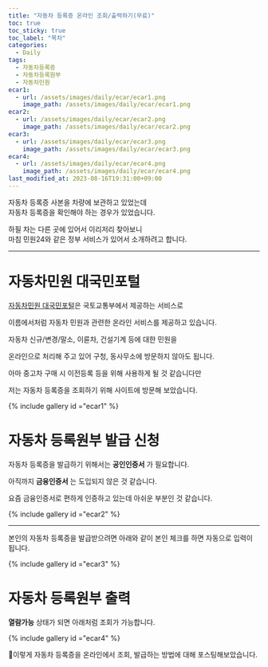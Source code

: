 ```yaml
---
title: "자동차 등록증 온라인 조회/출력하기(무료)"
toc: true
toc_sticky: true
toc_label: "목차"
categories:
  - Daily
tags:
  - 자동차등록증
  - 자동차등록원부
  - 자동차민원
ecar1:
  - url: /assets/images/daily/ecar/ecar1.png
    image_path: /assets/images/daily/ecar/ecar1.png
ecar2:
  - url: /assets/images/daily/ecar/ecar2.png
    image_path: /assets/images/daily/ecar/ecar2.png
ecar3:
  - url: /assets/images/daily/ecar/ecar3.png
    image_path: /assets/images/daily/ecar/ecar3.png
ecar4:
  - url: /assets/images/daily/ecar/ecar4.png
    image_path: /assets/images/daily/ecar/ecar4.png
last_modified_at: 2023-08-16T19:31:00+09:00
---
```


자동차 등록증 사본을 차량에 보관하고 있었는데  
자동차 등록증을 확인해야 하는 경우가 있었습니다.

하필 차는 다른 곳에 있어서 이리저리 찾아보니  
마침 민원24와 같은 정부 서비스가 있어서 소개하려고 합니다.

---

# 자동차민원 대국민포털

[자동차민원 대국민포털](https://www.ecar.go.kr/Index.jsp)은 국토교통부에서 제공하는 서비스로

이름에서처럼 자동차 민원과 관련한 온라인 서비스를 제공하고 있습니다.

자동차 신규/변경/말소, 이륜차, 건설기계 등에 대한 민원을

온라인으로 처리해 주고 있어 구청, 동사무소에 방문하지 않아도 됩니다.

아마 중고차 구매 시 이전등록 등을 위해 사용하게 될 것 같습니다만

저는 자동차 등록증을 조회하기 위해 사이트에 방문해 보았습니다.

{% include gallery id ="ecar1" %}

# 자동차 등록원부 발급 신청

자동차 등록증을 발급하기 위해서는 **공인인증서** 가 필요합니다.

아직까지 **금융인증서** 는 도입되지 않은 것 같습니다.

요즘 금융인증서로 편하게 인증하고 있는데 아쉬운 부분인 것 같습니다.

{% include gallery id ="ecar2" %}

---

본인의 자동차 등록증을 발급받으려면 아래와 같이 본인 체크를 하면 자동으로 입력이 됩니다.

{% include gallery id ="ecar3" %}

# 자동차 등록원부 출력

**열람가능** 상태가 되면 아래처럼 조회가 가능합니다.

{% include gallery id ="ecar4" %}

🚗이렇게 자동차 등록증을 온라인에서 조회, 발급하는 방법에 대해 포스팅해보았습니다.

